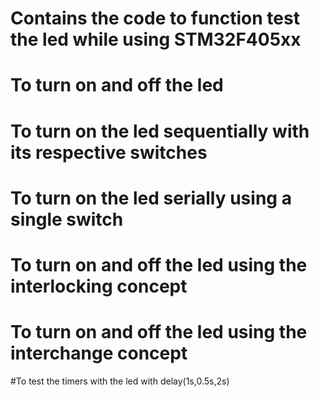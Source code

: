 # Contains the code to function test the led while using STM32F405xx
# To turn on and off the led
# To turn on the led sequentially with its respective switches
# To turn on the led serially using a single switch
# To turn on and off the led using the interlocking concept
# To turn on and off the led using the interchange concept
#To test the timers with the led with delay(1s,0.5s,2s)

